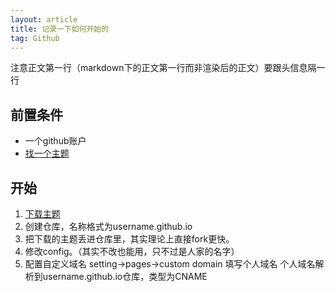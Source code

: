 ```yaml
---
layout: article
title: 记录一下如何开始的
tag: Github
---
```

注意正文第一行（markdown下的正文第一行而非渲染后的正文）要跟头信息隔一行

## 前置条件

- 一个github账户
- [找一个主题](https://kitian616.github.io/jekyll-TeXt-theme/)

## 开始

1. [下载主题](https://github.com/kitian616/jekyll-TeXt-theme)
2. 创建仓库，名称格式为username.github.io
3. 把下载的主题丢进仓库里，其实理论上直接fork更快。
4. 修改config。（其实不改也能用，只不过是人家的名字）
5. 配置自定义域名 setting->pages->custom domain 填写个人域名
   个人域名解析到username.github.io仓库，类型为CNAME
